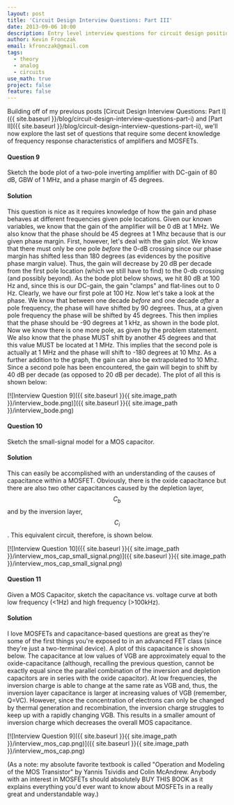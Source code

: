 ```yaml
---
layout: post
title: 'Circuit Design Interview Questions: Part III'
date: 2013-09-06 10:00
description: Entry level interview questions for circuit design positions
author: Kevin Fronczak
email: kfronczak@gmail.com
tags:
  - theory
  - analog
  - circuits
use_math: true
project: false
feature: false
---
```

Building off of my previous posts [Circuit Design Interview Questions: Part I]({{ site.baseurl }}/blog/circuit-design-interview-questions-part-i) and [Part II]({{ site.baseurl }}/blog/circuit-design-interview-questions-part-ii), we'll now explore the last set of questions that require some decent knowledge of frequency response characteristics of amplifiers and MOSFETs.

#### **Question 9**

Sketch the bode plot of a two-pole inverting amplifier with DC-gain of 80 dB, GBW of 1 MHz, and a phase margin of 45 degrees.

#### **Solution**

This question is nice as it requires knowledge of how the gain and phase behaves at different frequencies given pole locations. Given our known variables, we know that the gain of the amplifier will be 0 dB at 1 MHz. We also know that the phase should be 45 degrees at 1 Mhz because that is our given phase margin. First, however, let's deal with the gain plot. We know that there must only be one pole _before_ the 0-dB crossing since our phase margin has shifted less than 180 degrees (as evidences by the positive phase margin value). Thus, the gain will decrease by 20 dB per decade from the first pole location (which we still have to find) to the 0-db crossing (and possibly beyond). As the bode plot below shows, we hit 80 dB at 100 Hz and, since this is our DC-gain, the gain "clamps" and flat-lines out to 0 Hz. Clearly, we have our first pole at 100 Hz. Now let's take a look at the phase. We know that between one decade _before_ and one decade _after_ a pole frequency, the phase will have shifted by 90 degrees. Thus, at a given pole frequency the phase will be shifted by 45 degrees. This then implies that the phase should be -90 degrees at 1 kHz, as shown in the bode plot. Now we know there is one more pole, as given by the problem statement. We also know that the phase MUST shift by another 45 degrees and that this value MUST be located at 1 MHz. This implies that the second pole is actually at 1 MHz and the phase will shift to -180 degrees at 10 Mhz. As a further addition to the graph, the gain can also be extrapolated to 10 Mhz. Since a second pole has been encountered, the gain will begin to shift by 40 dB per decade (as opposed to 20 dB per decade). The plot of all this is shown below: 

[![Interview Question 9]({{ site.baseurl }}{{ site.image_path }}/interview_bode.png)]({{ site.baseurl }}{{ site.image_path }}/interview_bode.png)

#### **Question 10**

Sketch the small-signal model for a MOS capacitor.

#### **Solution**

This can easily be accomplished with an understanding of the causes of capacitance within a MOSFET. Obviously, there is the oxide capacitance but there are also two other capacitances caused by the depletion layer, $$ C_{b} $$ and by the inversion layer, $$ C_{i} $$. This equivalent circuit, therefore, is shown below. 

[![Interview Question 10]({{ site.baseurl }}{{ site.image_path }}/interview_mos_cap_small_signal.png)]({{ site.baseurl }}{{ site.image_path }}/interview_mos_cap_small_signal.png)

#### **Question 11**

<!-- lint-disable --> Given a MOS Capacitor, sketch the capacitance vs. voltage curve at both low frequency (<1Hz) and high frequency (>100kHz).

#### **Solution**

I love MOSFETs and capacitance-based questions are great as they're some of the first things you're exposed to in an advanced FET class (since they're just a two-terminal device). A plot of this capacitance is shown below. The capacitance at low values of VGB are approximately equal to the oxide-capacitance (although, recalling the previous question, cannot be exactly equal since the parallel combination of the inversion and depletion capacitors are in series with the oxide capacitor). At low frequencies, the inversion charge is able to change at the same rate as VGB and, thus, the inversion layer capacitance is larger at increasing values of VGB (remember, Q=VC). However, since the concentration of electrons can only be changed by thermal generation and recombination, the inversion charge struggles to keep up with a rapidly changing VGB. This results in a smaller amount of inversion charge which decreases the overall MOS capacitance. 

[![Interview Question 9]({{ site.baseurl }}{{ site.image_path }}/interview_mos_cap.png)]({{ site.baseurl }}{{ site.image_path }}/interview_mos_cap.png)

(As a note: my absolute favorite textbook is called "Operation and Modeling of the MOS Transistor" by Yannis Tsividis and Colin McAndrew. Anybody with an interest in MOSFETs should absolutely BUY THIS BOOK as it explains everything you'd ever want to know about MOSFETs in a really great and understandable way.)